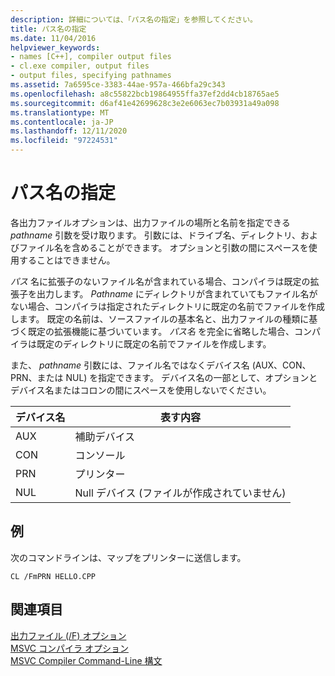 ```yaml
---
description: 詳細については、「パス名の指定」を参照してください。
title: パス名の指定
ms.date: 11/04/2016
helpviewer_keywords:
- names [C++], compiler output files
- cl.exe compiler, output files
- output files, specifying pathnames
ms.assetid: 7a6595ce-3383-44ae-957a-466bfa29c343
ms.openlocfilehash: a8c55822bcb19864955ffa37ef2dd4cb18765ae5
ms.sourcegitcommit: d6af41e42699628c3e2e6063ec7b03931a49a098
ms.translationtype: MT
ms.contentlocale: ja-JP
ms.lasthandoff: 12/11/2020
ms.locfileid: "97224531"
---
```

# <a name="specifying-the-pathname"></a>パス名の指定

各出力ファイルオプションは、出力ファイルの場所と名前を指定できる *pathname* 引数を受け取ります。 引数には、ドライブ名、ディレクトリ、およびファイル名を含めることができます。 オプションと引数の間にスペースを使用することはできません。

*パス* 名に拡張子のないファイル名が含まれている場合、コンパイラは既定の拡張子を出力します。 *Pathname* にディレクトリが含まれていてもファイル名がない場合、コンパイラは指定されたディレクトリに既定の名前でファイルを作成します。 既定の名前は、ソースファイルの基本名と、出力ファイルの種類に基づく既定の拡張機能に基づいています。 *パス名* を完全に省略した場合、コンパイラは既定のディレクトリに既定の名前でファイルを作成します。

また、 *pathname* 引数には、ファイル名ではなくデバイス名 (AUX、CON、PRN、または NUL) を指定できます。 デバイス名の一部として、オプションとデバイス名またはコロンの間にスペースを使用しないでください。

|デバイス名|表す内容|
|-----------------|----------------|
|AUX|補助デバイス|
|CON|コンソール|
|PRN|プリンター|
|NUL|Null デバイス (ファイルが作成されていません)|

## <a name="example"></a>例

次のコマンドラインは、マップをプリンターに送信します。

```
CL /FmPRN HELLO.CPP
```

## <a name="see-also"></a>関連項目

[出力ファイル (/F) オプション](output-file-f-options.md)<br/>
[MSVC コンパイラ オプション](compiler-options.md)<br/>
[MSVC Compiler Command-Line 構文](compiler-command-line-syntax.md)
